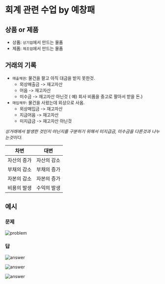 # 회계 관련 수업 by 예창패

## 상품 or 제품

- 상품: `상기업`에서 만드는 물품
- 제품: `제조업`에서 만드는 물품

## 거래의 기록

- `매출채권`: 물건을 팔고 아직 대금을 받지 못한것.
  - 외상매출금 -> 재고자산
  - 어음 -> 재고자산
  - 미수금 -> 재고자산 아닌것 ( 예) 회사 비품을 중고로 팔아서 받을 돈.)
- `매입채무`: 물건을 사왔는데 외상으로 사옴.
  - 외상매입금 -> 재고자산
  - 지금어음 -> 재고자산
  - 미지급금 -> 재고자산 아닌것

_상거래에서 발생한 것인지 아닌지를 구분하기 위해서 미지급금, 미수금을 다른것과 나누는것이다._

| 차변        | 대변        |
| ----------- | ----------- |
| 자산의 증가 | 자산의 감소 |
| 부채의 감소 | 부채의 증가 |
| 자본의 감소 | 자본의 증가 |
| 비용의 발생 | 수익의 발생 |

## 예시

### 문제

![problem](/blog/assets/2022-11-09-yechang-pae-on-financial-statements/1.png)

### 답

![answer](/blog/assets/2022-11-09-yechang-pae-on-financial-statements/2.png)

![answer](/blog/assets/2022-11-09-yechang-pae-on-financial-statements/3.png)

![answer](/blog/assets/2022-11-09-yechang-pae-on-financial-statements/4.png)
